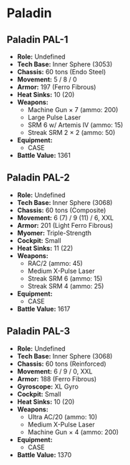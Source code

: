 # Paladin
## Paladin PAL-1
- **Role:** Undefined
- **Tech Base:** Inner Sphere (3053)
- **Chassis:** 60 tons (Endo Steel)
- **Movement:** 5 / 8 / 0
- **Armor:** 197 (Ferro Fibrous)
- **Heat Sinks:** 10 (20)
- **Weapons:**
  - Machine Gun × 7 (ammo: 200)
  - Large Pulse Laser
  - SRM 6 w/ Artemis IV (ammo: 15)
  - Streak SRM 2 × 2 (ammo: 50)
- **Equipment:**
  - CASE
- **Battle Value:** 1361

## Paladin PAL-2
- **Role:** Undefined
- **Tech Base:** Inner Sphere (3068)
- **Chassis:** 60 tons (Composite)
- **Movement:** 6 (7) / 9 (11) / 6, XXL
- **Armor:** 201 (Light Ferro Fibrous)
- **Myomer:** Triple-Strength
- **Cockpit:** Small
- **Heat Sinks:** 11 (22)
- **Weapons:**
  - RAC/2 (ammo: 45)
  - Medium X-Pulse Laser
  - Streak SRM 6 (ammo: 15)
  - Streak SRM 4 (ammo: 25)
- **Equipment:**
  - CASE
- **Battle Value:** 1617

## Paladin PAL-3
- **Role:** Undefined
- **Tech Base:** Inner Sphere (3068)
- **Chassis:** 60 tons (Reinforced)
- **Movement:** 6 / 9 / 0, XXL
- **Armor:** 188 (Ferro Fibrous)
- **Gyroscope:** XL Gyro
- **Cockpit:** Small
- **Heat Sinks:** 10 (20)
- **Weapons:**
  - Ultra AC/20 (ammo: 10)
  - Medium X-Pulse Laser
  - Machine Gun × 4 (ammo: 200)
- **Equipment:**
  - CASE
- **Battle Value:** 1370

